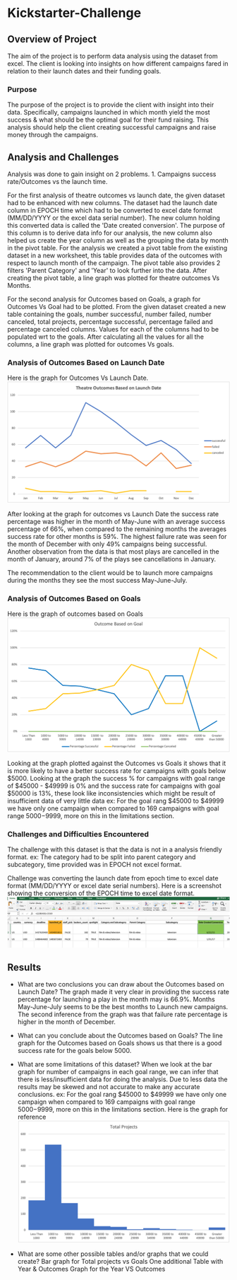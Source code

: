 
# Kickstarter-Challenge

## Overview of Project

The aim of the project is to perform data analysis using the dataset from excel. The client is looking into insights on how different campaigns fared in relation to their launch dates and their funding goals.

### Purpose
The purpose of the project is to provide the client with insight into their data. Specifically, campaigns launched in which month yield the most success & what should be the optimal goal for their fund raising. 
This analysis should help the client creating successful campaigns and raise money through the campaigns.

## Analysis and Challenges

Analysis was done to gain insight on 2 problems. 1. Campaigns success rate/Outcomes vs the launch time. 

For the first analysis of theatre outcomes vs launch date, the given dataset had to be enhanced with new columns. The dataset had the launch date column in EPOCH time which had to be converted to excel date format 
(MM/DD/YYYY or the excel data serial number). The new column holding this converted data is called the 'Date created conversion'. The purpose of this column is to derive data info for our analysis, the new column also helped us create the year column as well as the grouping the data by month in the pivot table. For the analysis we created a pivot table from the existing dataset in a new worksheet, this table provides data of the outcomes with respect to launch month of the campaign. The pivot table also provides 2 filters 'Parent Category' and 'Year' to look further into the data. After creating the pivot table, a line graph was plotted for theatre outcomes Vs Months. 

For the second analysis for Outcomes based on Goals, a graph for Outcomes Vs Goal had to be plotted. From the given dataset created a new table containing the goals, number successful, number failed, number canceled, total projects, percentage successful, percentage failed and percentage canceled columns. Values for each of the columns had to be populated wrt to the goals. After calculating all the values for all the columns, a line graph was plotted for outcomes Vs goals.

### Analysis of Outcomes Based on Launch Date
Here is the graph for Outcomes Vs Launch Date. 
![](resources/OutcomesVsLaunchDate)

After looking at the graph for outcomes vs Launch Date the success rate percentage was higher in the month of May-June with an average success percentage of 66%, when compared to the remaining months the averages success rate for other months is 59%. The highest failure rate was seen for the month of December with only 49% campaigns being successful. 
Another observation from the data is that most plays are cancelled in the month of January, around 7% of the plays see cancellations in January. 

The recommendation to the client would be to launch more campaigns during the months they see the most success May-June-July. 


### Analysis of Outcomes Based on Goals
Here is the graph of outcomes based on Goals 
![](resources/OutcomesVsGoals.png)

Looking at the graph plotted against the Outcomes vs Goals it shows that it is more likely to have a better success rate for campaigns with goals below $5000.
Looking at the graph the success % for campaigns with goal range of $45000 - $49999 is 0% and the success rate for campaigns with goal $50000 is 13%, these look like inconsistencies which might be result of insufficient data of very little data ex: For the goal rang $45000 to $49999 we have only one campaign when compared to 169 campaigns with goal range $5000-$9999, more on this in the limitations section. 


### Challenges and Difficulties Encountered
The challenge with this dataset is that the data is not in a analysis friendly format. ex: The category had to be split into parent category and subcategory, time provided was in EPOCH not excel format.

Challenge was converting the launch date from epoch time to excel date format (MM/DD/YYYY or excel date serial numbers). Here is a screenshot showing the conversion of the EPOCH time to excel date format.
![](resources/epochtimetoexceldateformat.png)

## Results
- What are two conclusions you can draw about the Outcomes based on Launch Date?
  The graph made it very clear in providing the success rate percentage for launching a play in the month may is 66.9%. Months May-June-July seems to be the best months to Launch new campaigns. 
  The second inference from the graph was that failure rate percentage is higher in the month of December. 


- What can you conclude about the Outcomes based on Goals?
The line graph for the Outcomes based on Goals shows us that there is a good success rate for the goals below 5000. 

- What are some limitations of this dataset?
  When we look at the bar graph for number of campaigns in each goal range, we can infer that there is less/insufficient data for doing the analysis. Due to less data the results may be skewed and not accurate to make any accurate conclusions. ex: For the goal rang $45000 to $49999 we have only one campaign when compared to 169 campaigns with goal range $5000-$9999, more on this in the limitations section. 
  Here is the graph for reference
  ![](resources/BargraphGoalsVsTotalProjects.png)

- What are some other possible tables and/or graphs that we could create?
  Bar graph for Total projects vs Goals
  One additional Table with Year & Outcomes 
  Graph for the Year VS Outcomes
